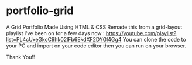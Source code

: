 # portfolio-grid
A Grid Portfolio Made Using HTML &amp; CSS 
Remade this from a grid-layout playlist i've been on for a few days now : https://youtube.com/playlist?list=PL4cUxeGkcC9hk02lFb6EkdXF2DYGl4Gg4
You can clone the code to your PC and import on your code editor then you can run on your browser.

Thank You!!
